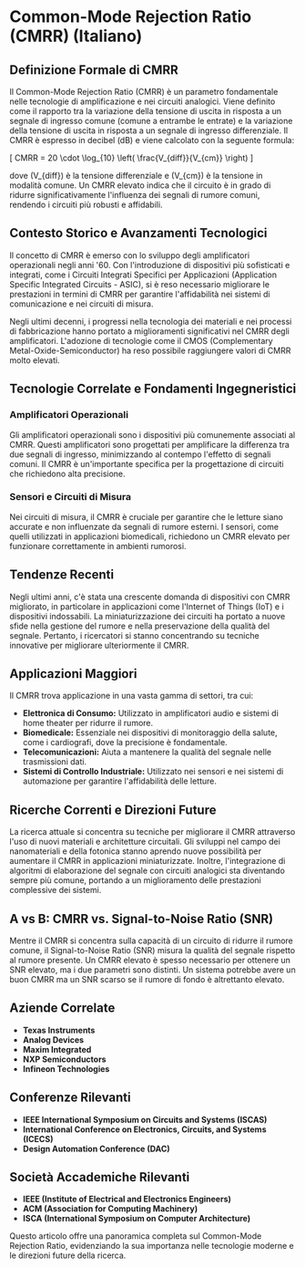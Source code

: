 # Common-Mode Rejection Ratio (CMRR) (Italiano)

## Definizione Formale di CMRR

Il Common-Mode Rejection Ratio (CMRR) è un parametro fondamentale nelle tecnologie di amplificazione e nei circuiti analogici. Viene definito come il rapporto tra la variazione della tensione di uscita in risposta a un segnale di ingresso comune (comune a entrambe le entrate) e la variazione della tensione di uscita in risposta a un segnale di ingresso differenziale. Il CMRR è espresso in decibel (dB) e viene calcolato con la seguente formula:

\[
CMRR = 20 \cdot \log_{10} \left( \frac{V_{diff}}{V_{cm}} \right)
\]

dove \(V_{diff}\) è la tensione differenziale e \(V_{cm}\) è la tensione in modalità comune. Un CMRR elevato indica che il circuito è in grado di ridurre significativamente l'influenza dei segnali di rumore comuni, rendendo i circuiti più robusti e affidabili.

## Contesto Storico e Avanzamenti Tecnologici

Il concetto di CMRR è emerso con lo sviluppo degli amplificatori operazionali negli anni '60. Con l'introduzione di dispositivi più sofisticati e integrati, come i Circuiti Integrati Specifici per Applicazioni (Application Specific Integrated Circuits - ASIC), si è reso necessario migliorare le prestazioni in termini di CMRR per garantire l'affidabilità nei sistemi di comunicazione e nei circuiti di misura.

Negli ultimi decenni, i progressi nella tecnologia dei materiali e nei processi di fabbricazione hanno portato a miglioramenti significativi nel CMRR degli amplificatori. L'adozione di tecnologie come il CMOS (Complementary Metal-Oxide-Semiconductor) ha reso possibile raggiungere valori di CMRR molto elevati.

## Tecnologie Correlate e Fondamenti Ingegneristici

### Amplificatori Operazionali

Gli amplificatori operazionali sono i dispositivi più comunemente associati al CMRR. Questi amplificatori sono progettati per amplificare la differenza tra due segnali di ingresso, minimizzando al contempo l'effetto di segnali comuni. Il CMRR è un'importante specifica per la progettazione di circuiti che richiedono alta precisione.

### Sensori e Circuiti di Misura

Nei circuiti di misura, il CMRR è cruciale per garantire che le letture siano accurate e non influenzate da segnali di rumore esterni. I sensori, come quelli utilizzati in applicazioni biomedicali, richiedono un CMRR elevato per funzionare correttamente in ambienti rumorosi.

## Tendenze Recenti

Negli ultimi anni, c'è stata una crescente domanda di dispositivi con CMRR migliorato, in particolare in applicazioni come l'Internet of Things (IoT) e i dispositivi indossabili. La miniaturizzazione dei circuiti ha portato a nuove sfide nella gestione del rumore e nella preservazione della qualità del segnale. Pertanto, i ricercatori si stanno concentrando su tecniche innovative per migliorare ulteriormente il CMRR.

## Applicazioni Maggiori

Il CMRR trova applicazione in una vasta gamma di settori, tra cui:

- **Elettronica di Consumo:** Utilizzato in amplificatori audio e sistemi di home theater per ridurre il rumore.
- **Biomedicale:** Essenziale nei dispositivi di monitoraggio della salute, come i cardiografi, dove la precisione è fondamentale.
- **Telecomunicazioni:** Aiuta a mantenere la qualità del segnale nelle trasmissioni dati.
- **Sistemi di Controllo Industriale:** Utilizzato nei sensori e nei sistemi di automazione per garantire l'affidabilità delle letture.

## Ricerche Correnti e Direzioni Future

La ricerca attuale si concentra su tecniche per migliorare il CMRR attraverso l'uso di nuovi materiali e architetture circuitali. Gli sviluppi nel campo dei nanomateriali e della fotonica stanno aprendo nuove possibilità per aumentare il CMRR in applicazioni miniaturizzate. Inoltre, l'integrazione di algoritmi di elaborazione del segnale con circuiti analogici sta diventando sempre più comune, portando a un miglioramento delle prestazioni complessive dei sistemi.

## A vs B: CMRR vs. Signal-to-Noise Ratio (SNR)

Mentre il CMRR si concentra sulla capacità di un circuito di ridurre il rumore comune, il Signal-to-Noise Ratio (SNR) misura la qualità del segnale rispetto al rumore presente. Un CMRR elevato è spesso necessario per ottenere un SNR elevato, ma i due parametri sono distinti. Un sistema potrebbe avere un buon CMRR ma un SNR scarso se il rumore di fondo è altrettanto elevato.

## Aziende Correlate

- **Texas Instruments**
- **Analog Devices**
- **Maxim Integrated**
- **NXP Semiconductors**
- **Infineon Technologies**

## Conferenze Rilevanti

- **IEEE International Symposium on Circuits and Systems (ISCAS)**
- **International Conference on Electronics, Circuits, and Systems (ICECS)**
- **Design Automation Conference (DAC)**

## Società Accademiche Rilevanti

- **IEEE (Institute of Electrical and Electronics Engineers)**
- **ACM (Association for Computing Machinery)**
- **ISCA (International Symposium on Computer Architecture)**

Questo articolo offre una panoramica completa sul Common-Mode Rejection Ratio, evidenziando la sua importanza nelle tecnologie moderne e le direzioni future della ricerca.